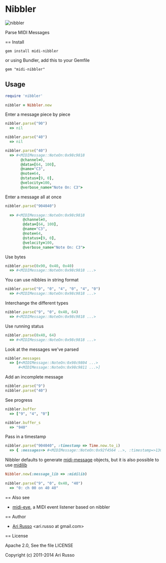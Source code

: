 # Nibbler

![nibbler](http://img17.imageshack.us/img17/1713/dogwithsynth.jpg)

Parse MIDI Messages
	
== Install

`gem install midi-nibbler`

or using Bundler, add this to your Gemfile

`gem "midi-nibbler"`

## Usage

```ruby
require 'nibbler'
  
nibbler = Nibbler.new
```

Enter a message piece by piece
  
```ruby
nibbler.parse("90")
  => nil

nibbler.parse("40")
  => nil

nibbler.parse("40")
  => #<MIDIMessage::NoteOn:0x98c9818 
       @channel=0, 
       @data=[64, 100], 
       @name="C3", 
       @note=64, 
       @status=[9, 0], 
       @velocity=100, 
       @verbose_name="Note On: C3">
```
  
Enter a message all at once
  
```ruby
nibbler.parse("904040")
  
  => #<MIDIMessage::NoteOn:0x98c9818 
        @channel=0, 
        @data=[64, 100], 
        @name="C3", 
        @note=64, 
        @status=[9, 0], 
        @velocity=100, 
        @verbose_name="Note On: C3">
```
 
Use bytes

```ruby
nibbler.parse(0x90, 0x40, 0x40)
  => #<MIDIMessage::NoteOn:0x98c9818 ...>
```

You can use nibbles in string format
 
```ruby
nibbler.parse("9", "0", "4", "0", "4", "0")
  => #<MIDIMessage::NoteOn:0x98c9818 ...>
```

Interchange the different types
  
```ruby
nibbler.parse("9", "0", 0x40, 64)
  => #<MIDIMessage::NoteOn:0x98c9818 ...>
```

Use running status

```ruby
nibbler.parse(0x40, 64)
  => #<MIDIMessage::NoteOn:0x98c9818 ...>
```

Look at the messages we've parsed
  
```ruby
nibbler.messages
  => [#<MIDIMessage::NoteOn:0x98c9804 ...>
      #<MIDIMessage::NoteOn:0x98c9811 ...>]
```

Add an incomplete message
  
```ruby
nibbler.parse("9")
nibbler.parse("40")
```

See progress

```ruby
nibbler.buffer
  => ["9", "4", "0"]

nibbler.buffer_s
  => "940"
```
  
Pass in a timestamp

```ruby
nibbler.parse("904040", :timestamp => Time.now.to_i)
  => { :messages=> #<MIDIMessage::NoteOn:0x92f4564 ..>, :timestamp=>1304488440 }
```

Nibbler defaults to generate [midi-message](http://github.com/arirusso/midi-message) objects, but it is also possible to use [midilib](https://github.com/jimm/midilib)

```ruby
Nibbler.new(:message_lib => :midilib)
  
nibbler.parse("9", "0", 0x40, "40")
  => "0: ch 00 on 40 40"
```

== Also see

* [midi-eye](http://github.com/arirusso/midi-eye), a MIDI event listener based on nibbler

== Author

* [Ari Russo](http://github.com/arirusso) <ari.russo at gmail.com>

== License

Apache 2.0, See the file LICENSE

Copyright (c) 2011-2014 Ari Russo
